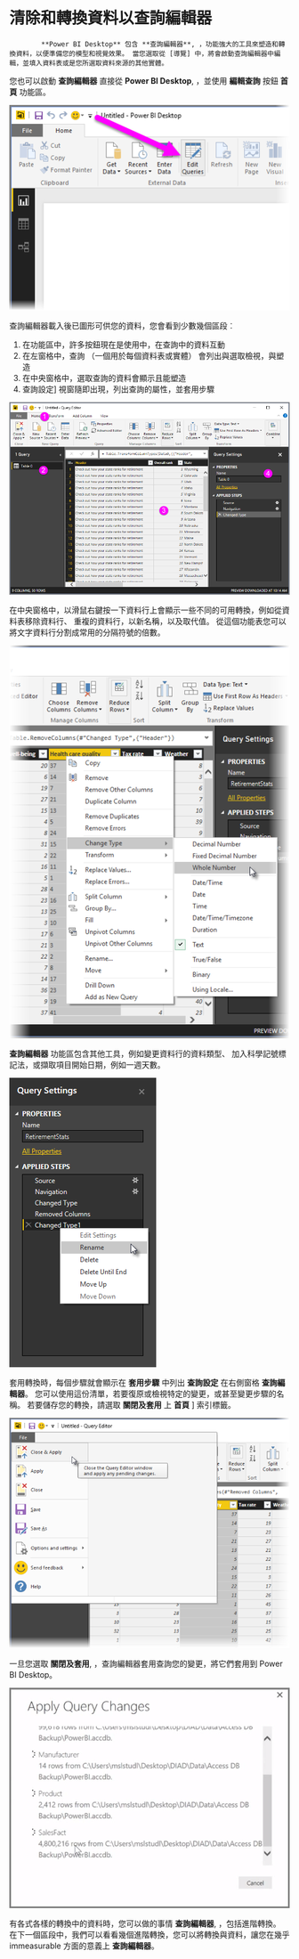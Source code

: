 <properties
   pageTitle="清除和轉換資料以查詢編輯器"
   description="取得資料 」 圖形中使用 Power bi"
   services="powerbi"
   documentationCenter=""
   authors="davidiseminger"
   manager="mblythe"
   backup=""
   editor=""
   tags=""
   qualityFocus="no"
   qualityDate=""
   featuredVideoId="o-sinon5JYY"
   courseDuration="8m"/>

<tags
   ms.service="powerbi"
   ms.devlang="NA"
   ms.topic="get-started-article"
   ms.tgt_pltfrm="NA"
   ms.workload="powerbi"
   ms.date="09/29/2016"
   ms.author="davidi"/>

# 清除和轉換資料以查詢編輯器


            **Power BI Desktop** 包含 **查詢編輯器**, ，功能強大的工具來塑造和轉換資料，以便準備您的模型和視覺效果。 當您選取從 [導覽] 中，將會啟動查詢編輯器中編輯，並填入資料表或是您所選取資料來源的其他實體。

您也可以啟動 **查詢編輯器** 直接從 **Power BI Desktop**, ，並使用 **編輯查詢** 按鈕 **首頁** 功能區。

![](media/powerbi-learning-1-3-clean-and-transform-data-with-query-editor/1-3_1.png)

查詢編輯器載入後已圖形可供您的資料，您會看到少數幾個區段︰

1.  在功能區中，許多按鈕現在是使用中，在查詢中的資料互動
2.  在左窗格中，查詢 （一個用於每個資料表或實體） 會列出與選取檢視，與塑造
3.  在中央窗格中，選取查詢的資料會顯示且能塑造
4.  查詢設定] 視窗隨即出現，列出查詢的屬性，並套用步驟

![](media/powerbi-learning-1-3-clean-and-transform-data-with-query-editor/1-3_2.png)

在中央窗格中，以滑鼠右鍵按一下資料行上會顯示一些不同的可用轉換，例如從資料表移除資料行、 重複的資料行，以新名稱，以及取代值。 從這個功能表您可以將文字資料行分割成常用的分隔符號的倍數。

![](media/powerbi-learning-1-3-clean-and-transform-data-with-query-editor/1-3_3.png)

 **查詢編輯器** 功能區包含其他工具，例如變更資料行的資料類型、 加入科學記號標記法，或擷取項目開始日期，例如一週天數。

![](media/powerbi-learning-1-3-clean-and-transform-data-with-query-editor/1-3_4.png)

套用轉換時，每個步驟就會顯示在 **套用步驟** 中列出 **查詢設定** 在右側窗格 **查詢編輯器**。 您可以使用這份清單，若要復原或檢視特定的變更，或甚至變更步驟的名稱。 若要儲存您的轉換，請選取 **關閉及套用** 上 **首頁** ] 索引標籤。

![](media/powerbi-learning-1-3-clean-and-transform-data-with-query-editor/1-3_5.png)

一旦您選取 **關閉及套用**, ，查詢編輯器套用查詢您的變更，將它們套用到 Power BI Desktop。

![](media/powerbi-learning-1-3-clean-and-transform-data-with-query-editor/1-3_6.png)

有各式各樣的轉換中的資料時，您可以做的事情 **查詢編輯器**, ，包括進階轉換。 在下一個區段中，我們可以看看幾個進階轉換，您可以將轉換與資料，讓您在幾乎 immeasurable 方面的意義上 **查詢編輯器**。
